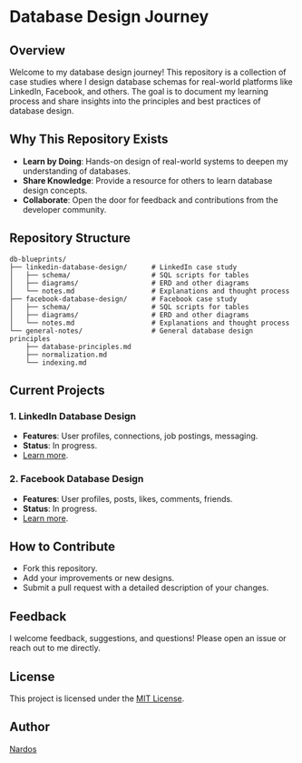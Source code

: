 # Database Design Journey

## Overview
Welcome to my database design journey! This repository is a collection of case studies where I design database schemas for real-world platforms like LinkedIn, Facebook, and others. The goal is to document my learning process and share insights into the principles and best practices of database design.

## Why This Repository Exists
- **Learn by Doing**: Hands-on design of real-world systems to deepen my understanding of databases.
- **Share Knowledge**: Provide a resource for others to learn database design concepts.
- **Collaborate**: Open the door for feedback and contributions from the developer community.

## Repository Structure
```
db-blueprints/
├── linkedin-database-design/      # LinkedIn case study
│   ├── schema/                    # SQL scripts for tables
│   ├── diagrams/                  # ERD and other diagrams
│   └── notes.md                   # Explanations and thought process
├── facebook-database-design/      # Facebook case study
│   ├── schema/                    # SQL scripts for tables
│   ├── diagrams/                  # ERD and other diagrams
│   └── notes.md                   # Explanations and thought process
└── general-notes/                 # General database design principles
    ├── database-principles.md
    ├── normalization.md
    └── indexing.md
```

## Current Projects
### 1. LinkedIn Database Design
- **Features**: User profiles, connections, job postings, messaging.
- **Status**: In progress.
- [Learn more](./linkedin-database-design/notes.md).

### 2. Facebook Database Design
- **Features**: User profiles, posts, likes, comments, friends.
- **Status**: In progress.
- [Learn more](./facebook-database-design/notes.md).

## How to Contribute
- Fork this repository.
- Add your improvements or new designs.
- Submit a pull request with a detailed description of your changes.

## Feedback
I welcome feedback, suggestions, and questions! Please open an issue or reach out to me directly.

## License
This project is licensed under the [MIT License](LICENSE).

## Author
[Nardos](https://github.com/Nardos-Tsega)
